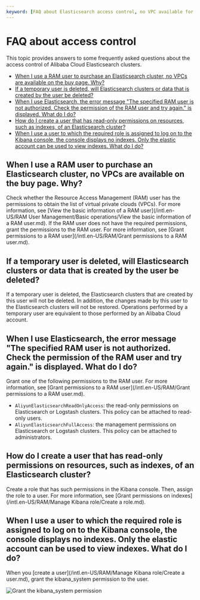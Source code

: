 ```yaml
---
keyword: [FAQ about Elasticsearch access control, no VPC available for an Elasticsearch cluster to purchase, delete Elasticsearch clusters created by a temporary user]
---
```


# FAQ about access control

This topic provides answers to some frequently asked questions about the access control of Alibaba Cloud Elasticsearch clusters.

-   [When I use a RAM user to purchase an Elasticsearch cluster, no VPCs are available on the buy page. Why?](#section_xaw_ax9_ni0)
-   [If a temporary user is deleted, will Elasticsearch clusters or data that is created by the user be deleted?](#section_zi7_l2m_71k)
-   [When I use Elasticsearch, the error message "The specified RAM user is not authorized. Check the permission of the RAM user and try again." is displayed. What do I do?](#section_71e_o7x_dr2)
-   [How do I create a user that has read-only permissions on resources, such as indexes, of an Elasticsearch cluster?](#section_7bw_luq_ljd)
-   [When I use a user to which the required role is assigned to log on to the Kibana console, the console displays no indexes. Only the elastic account can be used to view indexes. What do I do?](#section_pl3_pa3_8qt)

## When I use a RAM user to purchase an Elasticsearch cluster, no VPCs are available on the buy page. Why?

Check whether the Resource Access Management \(RAM\) user has the permissions to obtain the list of virtual private clouds \(VPCs\). For more information, see [View the basic information of a RAM user](/intl.en-US/RAM User Management/Basic operations/View the basic information of a RAM user.md). If the RAM user does not have the required permissions, grant the permissions to the RAM user. For more information, see [Grant permissions to a RAM user](/intl.en-US/RAM/Grant permissions to a RAM user.md).

## If a temporary user is deleted, will Elasticsearch clusters or data that is created by the user be deleted?

If a temporary user is deleted, the Elasticsearch clusters that are created by this user will not be deleted. In addition, the changes made by this user to the Elasticsearch clusters will not be restored. Operations performed by a temporary user are equivalent to those performed by an Alibaba Cloud account.

## When I use Elasticsearch, the error message "The specified RAM user is not authorized. Check the permission of the RAM user and try again." is displayed. What do I do?

Grant one of the following permissions to the RAM user. For more information, see [Grant permissions to a RAM user](/intl.en-US/RAM/Grant permissions to a RAM user.md).

-   `AliyunElasticsearchReadOnlyAccess`: the read-only permissions on Elasticsearch or Logstash clusters. This policy can be attached to read-only users.
-   `AliyunElasticsearchFullAccess`: the management permissions on Elasticsearch or Logstash clusters. This policy can be attached to administrators.

## How do I create a user that has read-only permissions on resources, such as indexes, of an Elasticsearch cluster?

Create a role that has such permissions in the Kibana console. Then, assign the role to a user. For more information, see [Grant permissions on indexes](/intl.en-US/RAM/Manage Kibana role/Create a role.md).

## When I use a user to which the required role is assigned to log on to the Kibana console, the console displays no indexes. Only the elastic account can be used to view indexes. What do I do?

When you [create a user](/intl.en-US/RAM/Manage Kibana role/Create a user.md), grant the kibana\_system permission to the user.

![Grant the kibana_system permission](https://static-aliyun-doc.oss-accelerate.aliyuncs.com/assets/img/en-US/8724309951/p103233.png)


